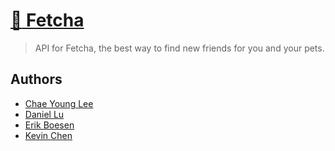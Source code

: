 # [:dog: Fetcha]()

> API for Fetcha, the best way to find new friends for you and your pets.

## Authors
- [Chae Young Lee](https://github.com/acheketa)
- [Daniel Lu](https://github.com/danlo9)
- [Erik Boesen](https://github.com/ErikBoesen)
- [Kevin Chen](https://github.com/k3vnchen)
